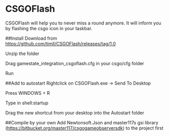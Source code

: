 # CSGOFlash
CSGOFlash will help you to never miss a round anymore. It will inform you by flashing the csgo icon in your taskbar.

##Install
Download from https://github.com/timll/CSGOFlash/releases/tag/1.0

Unzip the folder

Drag gamestate_integration_csgoflash.cfg in your csgo/cfg folder

Run

##Add to autostart
Rightclick on CSGOFlash.exe -> Send To Desktop

Press WINDOWS + R

Type in shell:startup

Drag the new shortcut from your desktop into the Autostart folder

##Compile by your own
Add Newtonsoft.Json and master117s gsi library (https://bitbucket.org/master117/csgogameobserversdk) to the project first
